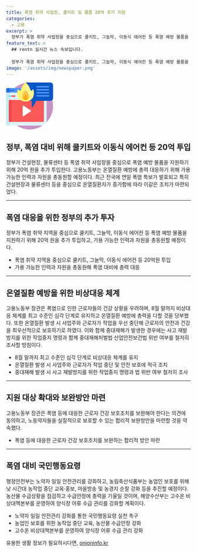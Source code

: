 ```yaml
---
title: 폭염 취약 사업장, 쿨키트 및 물품 20억 추가 지원
categories:
  - 고용
excerpt: >
  정부가 폭염 취약 사업장을 중심으로 쿨키트, 그늘막, 이동식 에어컨 등 폭염 예방 물품을 20억 원을 추가 투입한다. 고용노동부는 인력과 자원을 총동원해 폭염 예방에 총력을 다하는데 5월에 이어 최근 연일 폭염 특보가 발효되며, 근로자의 온열질환 예방을 위해 이같은 조치를 했다. 특히 온열질환에 취약한 노동약자들을 실질적으로 보호하기 위한 합리적 보완방안을 마련할 예정이다. 폭염 대처 중앙재난안전대책본부 회의에서는 노약자 일일 안전관리를 강화하기로 하고, 농업인 보호를 위해 낮 시간대 농작업 중단 교육·홍보 등을 추진할 예정이다.
feature_text: >
  ## rentn 실시간 뉴스 속보입니다.

  정부가 폭염 취약 사업장을 중심으로 쿨키트, 그늘막, 이동식 에어컨 등 폭염 예방 물품을 20억 원을 추가 투입한다. 고용노동부는 인력과 자원을 총동원해 폭염 예방에 총력을 다하는데 5월에 이어 최근 연일 폭염 특보가 발효되며, 근로자의 온열질환 예방을 위해 이같은 조치를 했다. 특히 온열질환에 취약한 노동약자들을 실질적으로 보호하기 위한 합리적 보완방안을 마련할 예정이다. 폭염 대처 중앙재난안전대책본부 회의에서는 노약자 일일 안전관리를 강화하기로 하고, 농업인 보호를 위해 낮 시간대 농작업 중단 교육·홍보 등을 추진할 예정이다.
image: '/assets/img/newspaper.png'
---
```


<p><img src="/assets/img/news.png" alt="rentncar 속보" /></p>

<h2>정부, 폭염 대비 위해 쿨키트와 이동식 에어컨 등 20억 투입</h2>

<p data-ke-size="size16">정부가 건설현장, 물류센터 등 폭염 취약 사업장을 중심으로 폭염 예방 물품을 지원하기 위해 20억 원을 추가 투입한다. 고용노동부는 온열질환 예방에 총력 대응하기 위해 가용 가능한 인력과 자원을 총동원할 예정이다. 최근 전국에 연일 폭염 특보가 발효되고 특히 건설현장과 물류센터 등을 중심으로 온열질환자가 증가함에 따라 이같은 조치가 마련되었다.</p>

<hr>

<h2>폭염 대응을 위한 정부의 추가 투자</h2>

<p data-ke-size="size16">정부가 폭염 취약 지역을 중심으로 쿨키트, 그늘막, 이동식 에어컨 등 폭염 예방 물품을 지원하기 위해 20억 원을 추가 투입하고, 가용 가능한 인력과 자원을 총동원할 예정이다.</p>

<ul>
  <li>폭염 취약 지역을 중심으로 쿨키트, 그늘막, 이동식 에어컨 등 20억원 투입</li>
  <li>가용 가능한 인력과 자원을 총동원해 폭염 대비에 총력 대응</li>
</ul>

<hr>

<h2>온열질환 예방을 위한 비상대응 체계</h2>

<p data-ke-size="size16">고용노동부 장관은 폭염으로 인한 근로자들의 건강 상황을 우려하며, 8월 말까지 비상대응 체계를 최고 수준인 심각 단계로 유지하고 온열질환 예방에 총력을 다할 것을 당부했다. 또한 온열질환 발생 시 사업주와 근로자가 작업을 우선 중단해 근로자의 안전과 건강을 최우선적으로 보호하기로 하였다. 이와 함께 중대재해가 발생한 경우에는 사고 재발방지를 위한 작업중지 명령과 함께 중대재해처벌법·산업안전보건법 위반 여부를 철저히 조사할 방침이다.</p>

<ul>
  <li>8월 말까지 최고 수준인 심각 단계로 비상대응 체계를 유지</li>
  <li>온열질환 발생 시 사업주와 근로자가 작업 중단 및 안전 보호에 적극 조치</li>
  <li>중대재해 발생 시 사고 재발방지를 위한 작업중지 명령과 법 위반 여부 철저히 조사</li>
</ul>

<hr>

<h2>지원 대상 확대와 보완방안 마련</h2>

<p data-ke-size="size16">고용노동부 장관은 폭염 등에 대응한 근로자 건강 보호조치를 보완해야 한다는 의견에 동의하고, 노동약자들을 실질적으로 보호할 수 있는 합리적 보완방안을 마련할 것을 약속했다.</p>

<ul>
  <li>폭염 등에 대응한 근로자 건강 보호조치를 보완하는 합리적 방안 마련</li>
</ul>

<hr>

<h2>폭염 대비 국민행동요령</h2>

<p data-ke-size="size16">행정안전부는 노약자 일일 안전관리를 강화하고, 농림축산식품부는 농업인 보호를 위해 낮 시간대 농작업 중단 교육·홍보, 마을방송 및 농경지 순찰 강화 등을 추진할 예정이다. 농산물 수급상황을 점검하고 수급안정에 총력을 기울일 것이며, 해양수산부는 고수온 비상대책본부를 운영하여 양식장 어류 수급 관리를 강화할 계획이다.</p>

<ul>
  <li>노약자 일일 안전관리 강화를 통한 국민행동요령 실천 촉구</li>
  <li>농업인 보호를 위한 농작업 중단 교육, 농산물 수급안정 강화</li>
  <li>고수온 비상대책본부를 운영하여 양식장 어류 수급 관리 강화</li>
</ul>

<p data-ke-size="size16"></p>
유용한 생활 정보가 필요하시다면, <a href="https://onioninfo.kr" rel="dofollow">onioninfo.kr</a>


